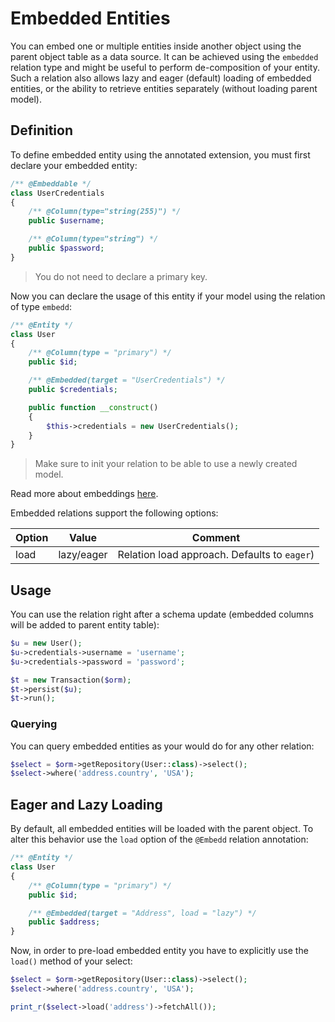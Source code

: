# Embedded Entities
You can embed one or multiple entities inside another object using the parent object table as a data source. It can be achieved using the
`embedded` relation type and might be useful to perform de-composition of your entity. Such a relation also allows lazy and eager (default)
loading of embedded entities, or the ability to retrieve entities separately (without loading parent model).

## Definition
To define embedded entity using the annotated extension, you must first declare your embedded entity:

```php
/** @Embeddable */
class UserCredentials
{
    /** @Column(type="string(255)") */
    public $username;

    /** @Column(type="string") */
    public $password;
}
```

> You do not need to declare a primary key.

Now you can declare the usage of this entity if your model using the relation of type `embedd`:

```php
/** @Entity */
class User
{
    /** @Column(type = "primary") */
    public $id;

    /** @Embedded(target = "UserCredentials") */
    public $credentials;

    public function __construct()
    {
        $this->credentials = new UserCredentials();
    }
}
```

> Make sure to init your relation to be able to use a newly created model.

Read more about embeddings [here](/annotated/embeddings.md).

Embedded relations support the following options:

Option      | Value  | Comment
---         | ---    | ----
load        | lazy/eager | Relation load approach. Defaults to `eager`)

## Usage
You can use the relation right after a schema update (embedded columns will be added to parent entity table):

```php
$u = new User();
$u->credentials->username = 'username';
$u->credentials->password = 'password';

$t = new Transaction($orm);
$t->persist($u);
$t->run();
```


### Querying
You can query embedded entities as your would do for any other relation:

```php
$select = $orm->getRepository(User::class)->select();
$select->where('address.country', 'USA');
```

## Eager and Lazy Loading
By default, all embedded entities will be loaded with the parent object. To alter this behavior use the `load` option of the `@Embedd` relation annotation:

```php
/** @Entity */
class User
{
    /** @Column(type = "primary") */
    public $id;

    /** @Embedded(target = "Address", load = "lazy") */
    public $address;
}
```

Now, in order to pre-load embedded entity you have to explicitly use the `load()` method of your select:

```php
$select = $orm->getRepository(User::class)->select();
$select->where('address.country', 'USA');

print_r($select->load('address')->fetchAll());
```
